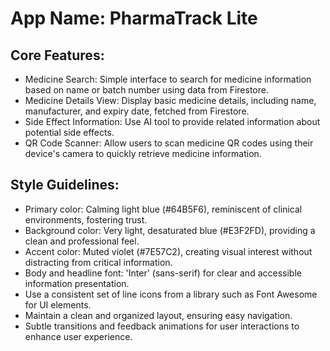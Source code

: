 # **App Name**: PharmaTrack Lite

## Core Features:

- Medicine Search: Simple interface to search for medicine information based on name or batch number using data from Firestore.
- Medicine Details View: Display basic medicine details, including name, manufacturer, and expiry date, fetched from Firestore.
- Side Effect Information: Use AI tool to provide related information about potential side effects.
- QR Code Scanner: Allow users to scan medicine QR codes using their device's camera to quickly retrieve medicine information.

## Style Guidelines:

- Primary color: Calming light blue (#64B5F6), reminiscent of clinical environments, fostering trust.
- Background color: Very light, desaturated blue (#E3F2FD), providing a clean and professional feel.
- Accent color: Muted violet (#7E57C2), creating visual interest without distracting from critical information.
- Body and headline font: 'Inter' (sans-serif) for clear and accessible information presentation.
- Use a consistent set of line icons from a library such as Font Awesome for UI elements.
- Maintain a clean and organized layout, ensuring easy navigation.
- Subtle transitions and feedback animations for user interactions to enhance user experience.